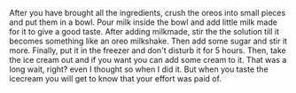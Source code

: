 After you have brought all the ingredients, crush the oreos into small pieces and put them in a bowl. Pour milk inside the bowl and add little milk made for it to give a good taste. After adding milkmade, stir the the solution till it becomes something like an oreo milkshake. Then add some sugar and stir it more. Finally, put it in the freezer and don't disturb it for 5 hours. Then, take the ice cream out and if you want you can add some cream to it. 
That was a long wait, right? even I thought so when I did it. But when you taste the icecream you will get to know that your effort was paid of.